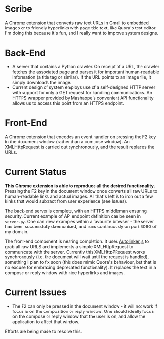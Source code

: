 # Scribe
A Chrome extension that converts raw text URLs in Gmail to embedded images or to friendly hyperlinks with page title text, like Quora's text editor. I'm doing this because it's fun, and I really want to improve system designs. 

# Back-End

- A server that contains a Python crawler. On receipt of a URL, the crawler fetches the associated page and parses it for important human-readable information (a title tag or similar). If the URL points to an image file, it simply downloads the image. 
- Current design of system employs use of a self-designed HTTP server with support for only a GET request for handling communications. An HTTPS wrapper provided by Mashaope's convenient API functionality allows us to access this point from an HTTPS endpoint.

# Front-End

A Chrome extension that encodes an event handler on pressing the F2 key in the document window (rather than a compose window). An XMLHttpRequest is carried out synchronously, and the result replaces the URLs. 

# Current Status

**This Chrome extension is able to reproduce all the desired functionality.** Pressing the F2 key in the document window once converts all raw URLs to human-readable links and actual images. All that's left is to iron out a few kinks that would subtract from user experience (see Issues).

The back-end server is complete, with an HTTPS middleman ensuring security. Current example of API endpoint definition can be seen in `server.py`. One can view examples within a favourite browser - the server has been successfully daemonised, and runs continuously on port 8080 of my domain.

The front-end component is nearing completion. It uses [Autolinker.js](https://github.com/gregjacobs/Autolinker.js) to grab all raw URLS and implements a simple XMLHttpRequest to communicate with the server. Currently this XMLHttpPRequest works synchronously (i.e. the document will wait until the request is handled), something I plan to fix soon (this does mimic Quora's behaviour, but that is no excuse for embracing deprecated functionality). It replaces the text in a compose or reply window with nice hyperlinks and images.

# Current Issues

* The F2 can only be pressed in the document window - it will not work if focus is on the composition or reply window. One should ideally focus on the compose or reply window that the user is on, and allow the application to affect that window.


Efforts are being made to resolve this.
